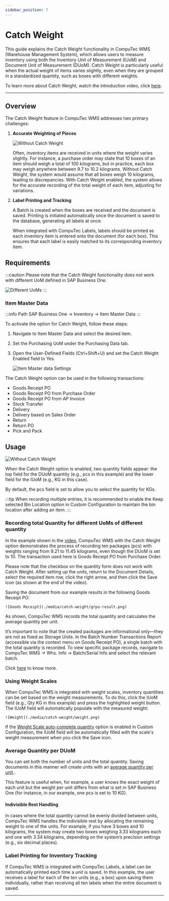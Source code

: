 ```yaml
---
sidebar_position: 7
---
```


# Catch Weight

This guide explains the Catch Weight functionality in CompuTec WMS (Warehouse Management System), which allows users to measure inventory using both the Inventory Unit of Measurement (IUoM) and Document Unit of Measurement (DUoM). Catch Weight is particularly useful when the actual weight of items varies slightly, even when they are grouped in a standardized quantity, such as boxes with different weights.

To learn more about Catch Weight, watch the introduction video, click [here](https://www.youtube.com/watch?v=XGptQ9TQ90U).

---

## Overview

The Catch Weight feature in CompuTec WMS addresses two primary challenges:

1. **Accurate Weighting of Pieces**

    ![Without Catch Weight](./media/catch-weight/catch-weight.png)

    Often, inventory items are received in units where the weight varies slightly. For instance, a purchase order may state that 10 boxes of an item should weigh a total of 100 kilograms, but in practice, each box may weigh anywhere between 9.7 to 10.2 kilograms. Without Catch Weight, the system would assume that all boxes weigh 10 kilograms, leading to discrepancies. With Catch Weight enabled, the system allows for the accurate recording of the total weight of each item, adjusting for variations.

2. **Label Printing and Tracking**

    A Batch is created when the boxes are received and the document is saved. Printing is initiated automatically once the document is saved to the database, generating all labels at once.

    When integrated with CompuTec Labels, labels should be printed as each inventory item is entered onto the document (for each box). This ensures that each label is easily matched to its corresponding inventory item.

## Requirements

:::caution
Please note that the Catch Weight functionality does not work with different UoM defined in SAP Business One.

![Different UoMs](./media/catch-weight/different-uoms.png)
:::

### Item Master Data

:::info Path
SAP Business One → Inventory → Item Master Data
:::

To activate the option for Catch Weight, follow these steps:

1. Navigate to Item Master Data and select the desired item.
2. Set the Purchasing UoM under the Purchasing Data tab.
3. Open the User-Defined Fields (Ctrl+Shift+U) and set the Catch Weight Enabled field to Yes.

    ![Item Master data Settings](./media/catch-weight/item-master-data-settings.png)

The Catch Weight option can be used in the following transactions:

- Goods Receipt PO
- Goods Receipt PO from Purchase Order
- Goods Receipt PO from AP Invoice
- Stock Transfer
- Delivery
- Delivery based on Sales Order
- Return
- Return PO
- Pick and Pack

## Usage

![Without Catch Weight](./media/catch-weight/grpo-usage.png)

When the Catch Weight option is enabled, two quantity fields appear: the top field for the DUoM quantity (e.g., pcs in this example) and the lower field for the IUoM (e.g., KG in this case).

By default, the pcs field is set to allow you to select the quantity for KGs.

:::tip
When recording multiple entries, it is recommended to enable the Keep selected Bin Location option in Custom Configuration to maintain the bin location after adding an item.
:::

### Recording total Quantity for different UoMs of different quantity

In the example shown in the [video](https://www.youtube.com/watch?v=HHxk_J8FX1E), CompuTec WMS with the Catch Weight option demonstrates the process of recording ten packages (pcs) with weights ranging from 9.21 to 11.45 kilograms, even though the DUoM is set to 10. The transaction used here is Goods Receipt PO from Purchase Order.

Please note that the checkbox on the quantity form does not work with Catch Weight. After setting up the units, return to the Document Details, select the required item row, click the right arrow, and then click the Save icon (as shown at the end of the video).

Saving the document from our example results in the following Goods Receipt PO:

    ![Goods Receipt](./media/catch-weight/grpo-result.png)

As shown, CompuTec WMS records the total quantity and calculates the average quantity per unit.

It’s important to note that the created packages are informational only—they are not as fixed as Storage Units. In the Batch Number Transactions Report (accessible via the context menu on Goods Receipt PO), a single batch with the total quantity is recorded. To view specific package records, navigate to CompuTec WMS → Whs. Info → Batch/Serial Info and select the relevant batch.

Click [here](https://www.youtube.com/shorts/lJHc8UuSsT8) to know more.

### Using Weight Scales

When CompuTec WMS is integrated with weight scales, inventory quantities can be set based on the weight measurements. To do this, click the IUoM field (e.g., Qty KG in this example) and press the highlighted weight button. The IUoM field will automatically populate with the measured weight:

    ![Weight](./media/catch-weight/weight.png)

If the [Weight Scale auto-complete quantity](../administrator-guide/custom-configuration/custom-configuration-functions/common.md) option is enabled in Custom Configuration, the IUoM field will be automatically filled with the scale's weight measurement when you click the Save icon.

### Average Quantity per DUoM

You can set both the number of units and the total quantity. Saving documents in this manner will create units with an [average quantity per unit](https://www.youtube.com/shorts/w_7l1lH6eTs)..

This feature is useful when, for example, a user knows the exact weight of each unit but the weight per unit differs from what is set in SAP Business One (for instance, in our example, one pcs is set to 10 KG).

#### Indivisible Rest Handling

In cases where the total quantity cannot be evenly divided between units, CompuTec WMS handles the indivisible rest by allocating the remaining weight to one of the units. For example, if you have 3 boxes and 10 kilograms, the system may create two boxes weighing 3.33 kilograms each and one with 3.34 kilograms, depending on the system’s precision settings (e.g., six decimal places).

### Label Printing for Inventory Tracking

If CompuTec WMS is integrated with CompuTec Labels, a label can be automatically printed each time a unit is saved. In this example, the user receives a label for each of the ten units (e.g., a box) upon saving them individually, rather than receiving all ten labels when the entire document is saved.

---

